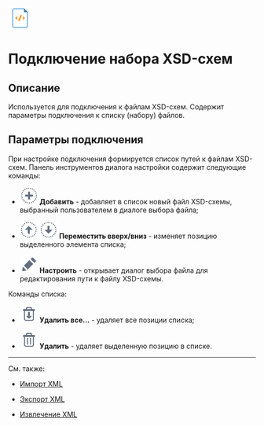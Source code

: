![](/media/app/icons/vendors/xsdfilesconnection.svg)
# Подключение набора XSD-схем

## Описание

Используется для подключения к файлам XSD-схем. Содержит параметры подключения к списку (набору) файлов.

## Параметры подключения

При настройке подключения формируется список путей к файлам XSD-схем. Панель инструментов диалога настройки содержит следующие команды:


*  ![](/media/beginning/scenario/toolbar_18-04.svg) **Добавить** - добавляет в список новый файл XSD-схемы, выбранный пользователем в диалоге выбора файла;

*  ![](/media/app/icons/toolbar_18/top.svg) ![](/media/app/icons/toolbar_18/down.svg) **Переместить вверх/вниз** - изменяет позицию выделенного элемента списка;

*  ![](/media/beginning/scenario/toolbar_18-05.svg) **Настроить** - открывает диалог выбора файла для редактирования пути к файлу XSD-схемы.

Команды списка:

*  ![](/media/app/icons/toolbar_18/toolbar_18_127.svg) **Удалить все...** - удаляет все позиции списка;

*  ![](/media/beginning/scenario/toolbar_18-06.svg) **Удалить** - удаляет выделенную позицию в списке.

-----

См. также:


*  [Импорт XML](/app/integration/import/xml.md)

*  [Экспорт XML](/app/integration/export/xml.md)

*  [Извлечение XML](/app/integration/external_services/extracting_xml.md)



